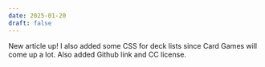 ```yaml
---
date: 2025-01-20
draft: false
---
```

New article up! I also added some CSS for deck lists since Card Games will come up a lot. Also added Github link and CC license.